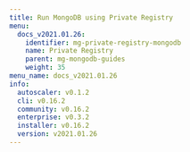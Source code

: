 ```yaml
---
title: Run MongoDB using Private Registry
menu:
  docs_v2021.01.26:
    identifier: mg-private-registry-mongodb
    name: Private Registry
    parent: mg-mongodb-guides
    weight: 35
menu_name: docs_v2021.01.26
info:
  autoscaler: v0.1.2
  cli: v0.16.2
  community: v0.16.2
  enterprise: v0.3.2
  installer: v0.16.2
  version: v2021.01.26
---
```



